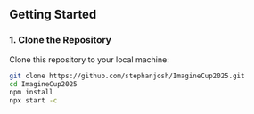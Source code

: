 ## **Getting Started**

### **1. Clone the Repository**
Clone this repository to your local machine:
```bash
git clone https://github.com/stephanjosh/ImagineCup2025.git
cd ImagineCup2025
npm install
npx start -c
